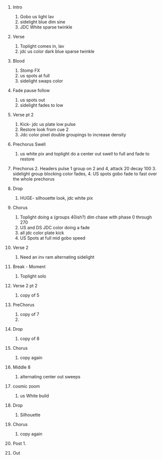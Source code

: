 1. Intro 
	1. Gobo us light lav
	2. sidelight blue dim sine
	3. JDC White sparse twinkle
2. Verse
	1. Toplight comes in, lav
	2. jdc us color dark blue sparse twinkle
	
3. Blood
	1. Stomp FX
	2. us spots at full
	3. sidelight swaps color
4. Fade pause follow
	1. us spots out
	2. sidelight fades to low
5. Verse pt 2
	1. Kick- jdc us plate low pulse 
	2. Restore look from cue 2
	3. Jdc color pixel double groupings to increase density
6. Prechorus Swell
	1. us white pix and toplight do a center out swell to full and fade to restore
7. Prechorus
	2. Headers pulse 1 group on 2 and 4, attack 20 decay 100
	3. sidelight group blocking color fades,
	4. US spots gobo fade to fast over the whole prechorus
8. Drop
	1. HUGE- silhouette look, jdc white pix
9. Chorus
	1. Toplight doing a (groups 40ish?) dim chase with phase 0 through 270
	2. US and DS JDC color doing a fade
	3. all jdc color plate kick
	4. US Spots at full mid gobo speed
10. Verse 2
	1. Need an inv ram alternating sidelight
11. Break - Moment
	1. Toplight solo
12. Verse 2 pt 2 
	1. copy of 5
13. PreChorus
	1. copy of 7
	2. 
14. Drop
	1. copy of 8
15. Chorus
	1. copy again
16. Middle 8
	1. alternating center out sweeps
17. cosmic zoom
	1. us White build
18. Drop
	1. Silhouette
19. Chorus
	1. copy again
20. Post
	1. 
21. Out